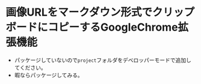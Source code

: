 # 画像URLをマークダウン形式でクリップボードにコピーするGoogleChrome拡張機能

- パッケージしていないので`project`フォルダをデベロッパーモードで追加してください。
- 暇ならパッケージしてみる。
